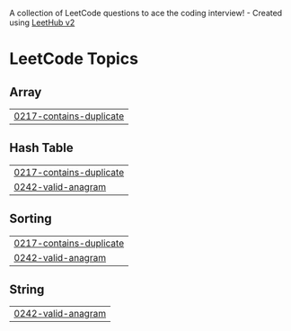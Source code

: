 A collection of LeetCode questions to ace the coding interview! - Created using [LeetHub v2](https://github.com/arunbhardwaj/LeetHub-2.0)
<!---LeetCode Topics Start-->
# LeetCode Topics
## Array
|  |
| ------- |
| [0217-contains-duplicate](https://github.com/UdaySinghBisht4112006/Competitive-Programming-/tree/master/0217-contains-duplicate) |
## Hash Table
|  |
| ------- |
| [0217-contains-duplicate](https://github.com/UdaySinghBisht4112006/Competitive-Programming-/tree/master/0217-contains-duplicate) |
| [0242-valid-anagram](https://github.com/UdaySinghBisht4112006/Competitive-Programming-/tree/master/0242-valid-anagram) |
## Sorting
|  |
| ------- |
| [0217-contains-duplicate](https://github.com/UdaySinghBisht4112006/Competitive-Programming-/tree/master/0217-contains-duplicate) |
| [0242-valid-anagram](https://github.com/UdaySinghBisht4112006/Competitive-Programming-/tree/master/0242-valid-anagram) |
## String
|  |
| ------- |
| [0242-valid-anagram](https://github.com/UdaySinghBisht4112006/Competitive-Programming-/tree/master/0242-valid-anagram) |
<!---LeetCode Topics End-->